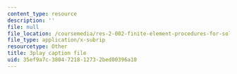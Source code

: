 ```yaml
---
content_type: resource
description: ''
file: null
file_location: /coursemedia/res-2-002-finite-element-procedures-for-solids-and-structures-spring-2010/35ef9a7c3804721812732bed00396a10_E2HglWZcfKw.srt
file_type: application/x-subrip
resourcetype: Other
title: 3play caption file
uid: 35ef9a7c-3804-7218-1273-2bed00396a10
---
```


